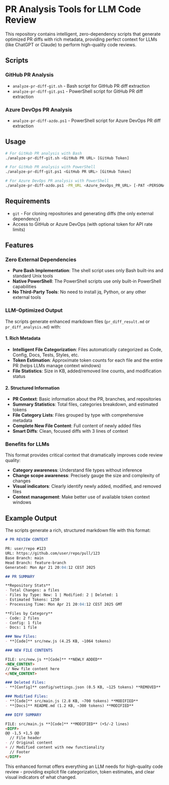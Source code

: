 # PR Analysis Tools for LLM Code Review

This repository contains intelligent, zero-dependency scripts that generate optimized PR diffs with rich metadata, providing perfect context for LLMs (like ChatGPT or Claude) to perform high-quality code reviews.

## Scripts

### GitHub PR Analysis

- `analyze-pr-diff-git.sh` - Bash script for GitHub PR diff extraction
- `analyze-pr-diff-git.ps1` - PowerShell script for GitHub PR diff extraction

### Azure DevOps PR Analysis

- `analyze-pr-diff-azdo.ps1` - PowerShell script for Azure DevOps PR diff extraction

## Usage

```bash
# For GitHub PR analysis with Bash
./analyze-pr-diff-git.sh <GitHub PR URL> [GitHub Token]

# For GitHub PR analysis with PowerShell
./analyze-pr-diff-git.ps1 <GitHub PR URL> [GitHub Token]

# For Azure DevOps PR analysis with PowerShell
./analyze-pr-diff-azdo.ps1 -PR_URL <Azure_DevOps_PR_URL> [-PAT <PERSONAL_ACCESS_TOKEN>]
```

## Requirements

- `git` - For cloning repositories and generating diffs (the only external dependency)
- Access to GitHub or Azure DevOps (with optional token for API rate limits)

## Features

### Zero External Dependencies

- **Pure Bash Implementation**: The shell script uses only Bash built-ins and standard Unix tools
- **Native PowerShell**: The PowerShell scripts use only built-in PowerShell capabilities
- **No Third-Party Tools**: No need to install jq, Python, or any other external tools

### LLM-Optimized Output

The scripts generate enhanced markdown files (`pr_diff_result.md` or `pr_diff_analysis.md`) with:

#### 1. Rich Metadata

- **Intelligent File Categorization**: Files automatically categorized as Code, Config, Docs, Tests, Styles, etc.
- **Token Estimation**: Approximate token counts for each file and the entire PR (helps LLMs manage context windows)
- **File Statistics**: Size in KB, added/removed line counts, and modification status

#### 2. Structured Information

- **PR Context**: Basic information about the PR, branches, and repositories
- **Summary Statistics**: Total files, categories breakdown, and estimated tokens
- **File Category Lists**: Files grouped by type with comprehensive metadata
- **Complete New File Content**: Full content of newly added files
- **Smart Diffs**: Clean, focused diffs with 3 lines of context

### Benefits for LLMs

This format provides critical context that dramatically improves code review quality:

- **Category awareness**: Understand file types without inference
- **Change scope awareness**: Precisely gauge the size and complexity of changes
- **Visual indicators**: Clearly identify newly added, modified, and removed files
- **Context management**: Make better use of available token context windows

## Example Output

The scripts generate a rich, structured markdown file with this format:

```markdown
# PR REVIEW CONTEXT

PR: user/repo #123
URL: https://github.com/user/repo/pull/123
Base Branch: main
Head Branch: feature-branch
Generated: Mon Apr 21 20:04:12 CEST 2025

## PR SUMMARY

**Repository Stats**
- Total Changes: a files
- Files by Type: New: 1 | Modified: 2 | Deleted: 1
- Estimated Tokens: 1250
- Processing Time: Mon Apr 21 20:04:12 CEST 2025 GMT

**Files by Category**
- Code: 2 files
- Config: 1 file
- Docs: 1 file

### New Files:
- **[Code]** src/new.js (4.25 KB, ~1064 tokens)

### NEW FILE CONTENTS

FILE: src/new.js **[Code]** **NEWLY ADDED**
<NEW_CONTENT>
// New file content here
</NEW_CONTENT>

### Deleted Files:
- **[Config]** config/settings.json (0.5 KB, ~125 tokens) **REMOVED**

### Modified Files:
- **[Code]** src/main.js (2.8 KB, ~700 tokens) **MODIFIED**
- **[Docs]** README.md (1.2 KB, ~300 tokens) **MODIFIED**

### DIFF SUMMARY

FILE: src/main.js **[Code]** **MODIFIED** (+5/-2 lines)
<DIFF>
@@ -1,5 +1,5 @@
  // File header
- // Original content
+ // Modified content with new functionality
  // Footer
</DIFF>
```

This enhanced format offers everything an LLM needs for high-quality code review - providing explicit file categorization, token estimates, and clear visual indicators of what changed.
